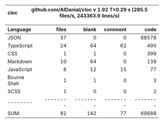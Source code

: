
cloc|github.com/AlDanial/cloc v 1.92  T=0.29 s (285.5 files/s, 243363.9 lines/s)
--- | ---

Language|files|blank|comment|code
:-------|-------:|-------:|-------:|-------:
JSON|37|0|0|68578
TypeScript|24|64|62|490
CSS|1|1|0|399
Markdown|10|64|0|139
JavaScript|8|12|15|77
Bourne Shell|1|1|0|3
SCSS|1|0|0|2
--------|--------|--------|--------|--------
SUM:|82|142|77|69688
